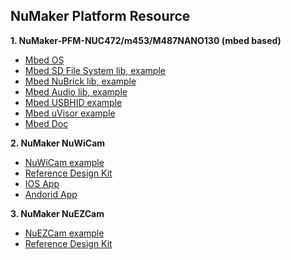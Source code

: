 NuMaker Platform Resource
----------------------------
**1. NuMaker-PFM-NUC472/m453/M487NANO130 (mbed based)**
- [Mbed OS](https://github.com/OpenNuvoton/mbed)
- [Mbed SD File System lib](https://github.com/OpenNuvoton/NuMaker-mbed-SDFileSystem)[, example](https://developer.mbed.org/teams/Nuvoton/code/NuMaker-mbed-SDFileSystem-example/)
- [Mbed NuBrick lib](https://github.com/OpenNuvoton/NuMaker-mbed-NuBrick)[, example](https://developer.mbed.org/teams/Nuvoton/code/NuMaker-mbed-NuBrick-example/)
- [Mbed Audio lib](https://github.com/OpenNuvoton/NuMaker-mbed-Audio)[, example](https://developer.mbed.org/teams/Nuvoton/code/NuMaker-mbed-AudioPlayback-example/)
- [Mbed USBHID example](https://github.com/OpenNuvoton/NuMaker-mbed-USBHID-example)
- [Mbed uVisor example](https://github.com/OpenNuvoton/NuMaker-mbed-uVisor-example)
- [Mbed Doc](https://github.com/OpenNuvoton/NuMaker-mbed-docs)

**2. NuMaker NuWiCam**
- [NuWiCam example](https://github.com/OpenNuvoton/NuMaker_NuWicam_Samples)
- [Reference Design Kit](https://github.com/OpenNuvoton/NuMaker_NuWicam_RDK)
- [IOS App](https://github.com/OpenNuvoton/NuMaker_NuWicam_Player_IOS)
- [Andorid App](https://github.com/OpenNuvoton/NuMaker_NuWicam_Player_Android)

**3. NuMaker NuEZCam**
- [NuEZCam example](https://github.com/OpenNuvoton/NuMaker_NuEZCam_Samples)
- [Reference Design Kit](https://github.com/OpenNuvoton/NuMaker_NuEZCam_RDK)
